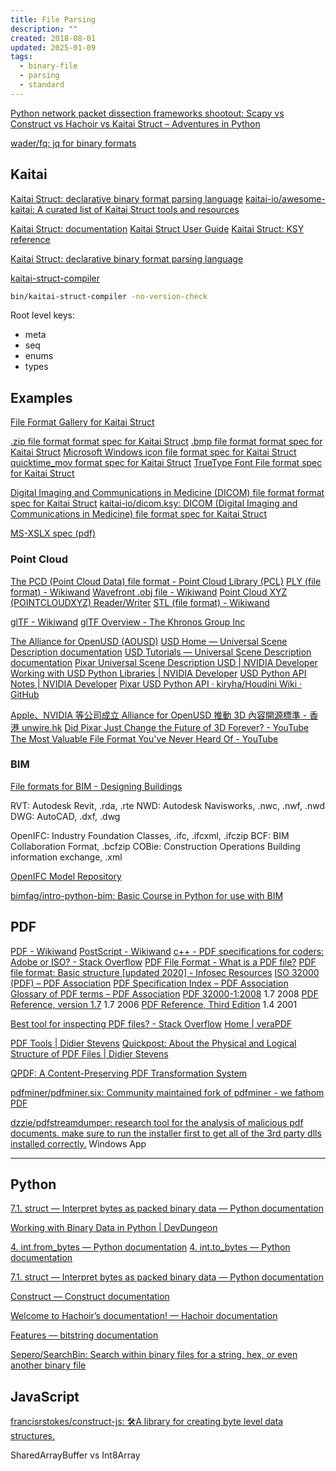 ```yaml
---
title: File Parsing
description: ""
created: 2018-08-01
updated: 2025-01-09
tags:
  - binary-file
  - parsing
  - standard
---
```


[Python network packet dissection frameworks shootout: Scapy vs Construct vs Hachoir vs Kaitai Struct – Adventures in Python](https://pythonistac.wordpress.com/2017/03/09/python-network-packet-dissection-frameworks-shootout-scapy-vs-construct-vs-hachoir-vs-kaitai-struct/)

[wader/fq: jq for binary formats](https://github.com/wader/fq)

## Kaitai

[Kaitai Struct: declarative binary format parsing language](http://kaitai.io/)
[kaitai-io/awesome-kaitai: A curated list of Kaitai Struct tools and resources](https://github.com/kaitai-io/awesome-kaitai)

[Kaitai Struct: documentation](http://doc.kaitai.io/)
[Kaitai Struct User Guide](http://doc.kaitai.io/user_guide.html)
[Kaitai Struct: KSY reference](http://doc.kaitai.io/ksy_reference.html#ksy-file)

[Kaitai Struct: declarative binary format parsing language](http://kaitai.io/workshop/)

[kaitai-struct-compiler](http://kaitai.io/index.html#download)

```sh
bin/kaitai-struct-compiler -no-version-check
```

Root level keys:

- meta
- seq
- enums
- types

## Examples

[File Format Gallery for Kaitai Struct](http://formats.kaitai.io/)

[.zip file format format spec for Kaitai Struct](http://formats.kaitai.io/zip/index.html)
[.bmp file format format spec for Kaitai Struct](http://formats.kaitai.io/bmp/index.html)
[Microsoft Windows icon file format spec for Kaitai Struct](http://formats.kaitai.io/ico/)
[quicktime_mov format spec for Kaitai Struct](http://formats.kaitai.io/quicktime_mov/index.html)
[TrueType Font File format spec for Kaitai Struct](http://formats.kaitai.io/ttf/index.html)

[Digital Imaging and Communications in Medicine (DICOM) file format format spec for Kaitai Struct](http://formats.kaitai.io/dicom/index.html)
[kaitai-io/dicom.ksy: DICOM (Digital Imaging and Communications in Medicine) file format spec for Kaitai Struct](https://github.com/kaitai-io/dicom.ksy)

[MS-XSLX spec (pdf)](http://download.microsoft.com/download/D/3/3/D334A189-E51B-47FF-B0E8-C0479AFB0E3C/%5BMS-XLSX%5D.pdf)

### Point Cloud

[The PCD (Point Cloud Data) file format - Point Cloud Library (PCL)](http://pointclouds.org/documentation/tutorials/pcd_file_format.php)
[PLY (file format) - Wikiwand](<https://www.wikiwand.com/en/PLY_(file_format)>)
[Wavefront .obj file - Wikiwand](https://www.wikiwand.com/en/Wavefront_.obj_file)
[Point Cloud XYZ (POINTCLOUDXYZ) Reader/Writer](https://docs.safe.com/fme/html/FME_Desktop_Documentation/FME_ReadersWriters/pointcloudxyz/pointcloudxyz.htm)
[STL (file format) - Wikiwand](<https://www.wikiwand.com/en/STL_(file_format)>)

[glTF - Wikiwand](https://www.wikiwand.com/en/GlTF)
[glTF Overview - The Khronos Group Inc](https://www.khronos.org/gltf/)

[The Alliance for OpenUSD (AOUSD)](https://aousd.org/)
[USD Home — Universal Scene Description documentation](https://openusd.org/release/index.html)
[USD Tutorials — Universal Scene Description documentation](https://openusd.org/release/tut_usd_tutorials.html)
[Pixar Universal Scene Description USD | NVIDIA Developer](https://developer.nvidia.com/usd)
[Working with USD Python Libraries | NVIDIA Developer](https://developer.nvidia.com/usd/tutorials)
[USD Python API Notes | NVIDIA Developer](https://developer.nvidia.com/usd/apinotes)
[Pixar USD Python API · kiryha/Houdini Wiki · GitHub](https://github.com/kiryha/Houdini/wiki/Pixar-USD-Python-API)

[Apple、NVIDIA 等公司成立 Alliance for OpenUSD 推動 3D 內容開源標準 - 香港 unwire.hk](https://unwire.hk/2023/08/02/alliance-for-openusd/game-channel/)
[Did Pixar Just Change the Future of 3D Forever? - YouTube](https://www.youtube.com/watch?v=0zZkE4S06HE)
[The Most Valuable File Format You've Never Heard Of - YouTube](https://www.youtube.com/watch?v=_N--2xOXEN0)

### BIM

[File formats for BIM - Designing Buildings](https://www.designingbuildings.co.uk/wiki/File_formats_for_BIM)

RVT: Autodesk Revit, .rda, .rte
NWD: Autodesk Navisworks, .nwc, .nwf, .nwd
DWG: AutoCAD, .dxf, .dwg

OpenIFC: Industry Foundation Classes, .ifc, .ifcxml, .ifczip
BCF: BIM Collaboration Format, .bcfzip
COBie: Construction Operations Building information exchange, .xml

[OpenIFC Model Repository](https://openifcmodel.cs.auckland.ac.nz/)

[bimfag/intro-python-bim: Basic Course in Python for use with BIM](https://github.com/bimfag/intro-python-bim)

## PDF

[PDF - Wikiwand](https://www.wikiwand.com/en/PDF)
[PostScript - Wikiwand](https://www.wikiwand.com/en/PostScript)
[c++ - PDF specifications for coders: Adobe or ISO? - Stack Overflow](https://stackoverflow.com/questions/14111831/pdf-specifications-for-coders-adobe-or-iso)
[PDF File Format - What is a PDF file?](https://docs.fileformat.com/pdf/)
[PDF file format: Basic structure [updated 2020] - Infosec Resources](https://resources.infosecinstitute.com/topic/pdf-file-format-basic-structure/)
[ISO 32000 (PDF) – PDF Association](https://www.pdfa.org/resource/iso-32000-pdf/)
[PDF Specification Index – PDF Association](https://www.pdfa.org/resource/pdf-specification-index/)
[Glossary of PDF terms – PDF Association](https://www.pdfa.org/glossary-of-pdf-terms/)
[PDF 32000-1:2008](https://www.adobe.com/content/dam/acom/en/devnet/pdf/pdfs/PDF32000_2008.pdf) 1.7 2008
[PDF Reference, version 1.7](https://ghostscript.com/~robin/pdf_reference17.pdf) 1.7 2006
[PDF Reference, Third Edition](https://www.adobe.com/content/dam/acom/en/devnet/pdf/pdfs/pdf_reference_archives/PDFReference.pdf) 1.4 2001

[Best tool for inspecting PDF files? - Stack Overflow](https://stackoverflow.com/questions/3549541/best-tool-for-inspecting-pdf-files)
[Home | veraPDF](https://verapdf.org/home/)

[PDF Tools | Didier Stevens](https://blog.didierstevens.com/programs/pdf-tools/)
[Quickpost: About the Physical and Logical Structure of PDF Files | Didier Stevens](https://blog.didierstevens.com/2008/04/09/quickpost-about-the-physical-and-logical-structure-of-pdf-files/)

[QPDF: A Content-Preserving PDF Transformation System](http://qpdf.sourceforge.net/)

[pdfminer/pdfminer.six: Community maintained fork of pdfminer - we fathom PDF](https://github.com/pdfminer/pdfminer.six)

[dzzie/pdfstreamdumper: research tool for the analysis of malicious pdf documents. make sure to run the installer first to get all of the 3rd party dlls installed correctly.](https://github.com/dzzie/pdfstreamdumper) Windows App

---

## Python

[7.1. struct — Interpret bytes as packed binary data — Python documentation](https://docs.python.org/3/library/struct.html)

[Working with Binary Data in Python | DevDungeon](https://www.devdungeon.com/content/working-binary-data-python)

[4. int.from_bytes — Python documentation](https://docs.python.org/3/library/stdtypes.html#int.from_bytes)
[4. int.to_bytes — Python documentation](https://docs.python.org/3/library/stdtypes.html#int.to_bytes)

[7.1. struct — Interpret bytes as packed binary data — Python documentation](https://docs.python.org/3/library/struct.html)

[Construct — Construct documentation](https://construct.readthedocs.io/en/latest/)

[Welcome to Hachoir’s documentation! — Hachoir documentation](http://hachoir.readthedocs.io/en/latest/)

[Features — bitstring documentation](https://pythonhosted.org/bitstring/)

[Sepero/SearchBin: Search within binary files for a string, hex, or even another binary file](https://github.com/Sepero/SearchBin)

## JavaScript

[francisrstokes/construct-js: 🛠️A library for creating byte level data structures.](https://github.com/francisrstokes/construct-js)

SharedArrayBuffer vs Int8Array
